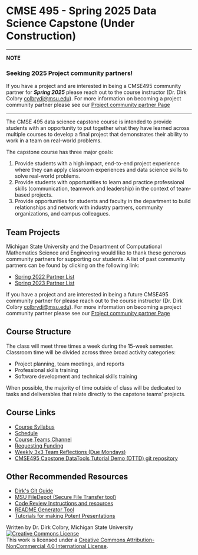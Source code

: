 # CMSE 495 - Spring 2025 Data Science Capstone (Under Construction)

---
**NOTE**

### Seeking 2025 Project community partners!

If you have a project and are interested in being a CMSE495 community partner for **_Spring 2025_** please reach out to the course instructor (Dr. Dirk Colbry <colbrydi@msu.edu>). For more information on becoming a project community partner please see our [Project community partner Page](./Seeking-Community_Partners)

---

The CMSE 495 data science capstone course is intended to provide students with an opportunity to put together what they have learned across multiple courses to develop a final project that demonstrates their ability to work in a team on real-world problems.

The capstone course has three major goals:
1. Provide students with a high impact, end-to-end project experience where they can apply classroom experiences and data science skills to solve real-world problems. 
2. Provide students with opportunities to learn and practice professional skills (communication, teamwork and leadership) in the context of team-based projects.
3. Provide opportunities for students and faculty in the department to build relationships and network with industry partners, community organizations, and campus colleagues. 

## Team Projects
Michigan State University and the Department of Computational Mathematics Science and Engineering would like to thank these generous community partners for supporting our students.  A list of past community partners can be found by clicking on the following link:

- [Spring 2022 Partner List](./Sponsors-2022)
- [Spring 2023 Partner List](./Sponsors-2023)

If you have a project and are interested in being a future CMSE495 community partner for please reach out to the course instructor (Dr. Dirk Colbry <colbrydi@msu.edu>). For more information on becoming a project community partner please see our [Project community partner Page](./Seeking-Community_Partners)

## Course Structure
The class will meet three times a week during the 15-week semester. Classroom time will be divided across three broad activity categories:

- Project planning, team meetings, and reports
- Professional skills training
- Software development and technical skills training

When possible, the majority of time outside of class will be dedicated to tasks and deliverables that relate directly to the capstone teams’ projects.  

## Course Links

- [Course Syllabus](Syllabus)
- [Schedule](Schedule)
- [Course Teams Channel](https://teams.microsoft.com/l/team/19%3aZIr6qxmoN4-aYHTqckkubQlYQU1MifUf9AuLQJSKC5k1%40thread.tacv2/conversations?groupId=0942a9ef-430c-4e60-b188-4d53e2ca22e6&tenantId=22177130-642f-41d9-9211-74237ad5687d)
- [Requesting Funding](Requesting-Funding)
- [Weekly 3x3 Team Reflections (Due Mondays)](Weekly-3x3)
- [CMSE495 Capstone DataTools Tutorial Demo (DTTD) git repository](https://gitlab.msu.edu/CMSE/datatools_tutorial_demo)

## Other Recommended Resources
- [Dirk's Git Guide](https://msu-cmse-courses.github.io/cmse802-f20-student/0000--Jupyter-Getting-Started-Guide.html)
- [MSU FileDepot (Secure File Transfer tool)](https://filedepot.msu.edu/)
- [Code Review Instructions and resources](https://www.pyopensci.org/)
- [README Generator Tool](https://readme.so/editor)
- [Tutorials for making Potent Presentations](https://www.eval.org/Education-Programs/Potent-Presentations)

Written by Dr. Dirk Colbry, Michigan State University
<a rel="license" href="http://creativecommons.org/licenses/by-nc/4.0/"><img alt="Creative Commons License" style="border-width:0" src="https://i.creativecommons.org/l/by-nc/4.0/88x31.png" /></a><br />This work is licensed under a <a rel="license" href="http://creativecommons.org/licenses/by-nc/4.0/">Creative Commons Attribution-NonCommercial 4.0 International License</a>.
